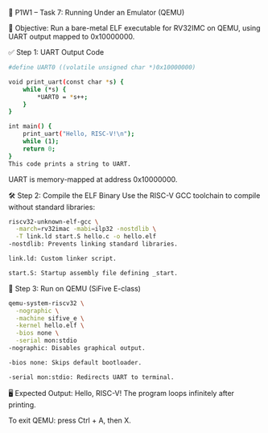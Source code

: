🧩 P1W1 – Task 7: Running Under an Emulator (QEMU)

🎯 Objective:
Run a bare-metal ELF executable for RV32IMC on QEMU, using UART output mapped to 0x10000000.

✅ Step 1: UART Output Code
~~~bash
#define UART0 ((volatile unsigned char *)0x10000000)

void print_uart(const char *s) {
    while (*s) {
        *UART0 = *s++;
    }
}

int main() {
    print_uart("Hello, RISC-V!\n");
    while (1);
    return 0;
}
This code prints a string to UART.
~~~
UART is memory-mapped at address 0x10000000.

🛠️ Step 2: Compile the ELF Binary
Use the RISC-V GCC toolchain to compile without standard libraries:

~~~bash
riscv32-unknown-elf-gcc \
  -march=rv32imac -mabi=ilp32 -nostdlib \
  -T link.ld start.S hello.c -o hello.elf
-nostdlib: Prevents linking standard libraries.

link.ld: Custom linker script.

start.S: Startup assembly file defining _start.
~~~
🏃 Step 3: Run on QEMU (SiFive E-class)
~~~bash
qemu-system-riscv32 \
  -nographic \
  -machine sifive_e \
  -kernel hello.elf \
  -bios none \
  -serial mon:stdio
-nographic: Disables graphical output.

-bios none: Skips default bootloader.

-serial mon:stdio: Redirects UART to terminal.
~~~
🖥️ Expected Output:
Hello, RISC-V!
The program loops infinitely after printing.

To exit QEMU: press Ctrl + A, then X.

